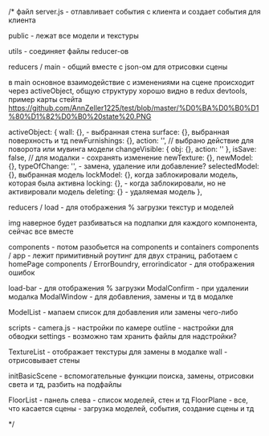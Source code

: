 /*
файл server.js - отлавливает события с клиента и создает события для клиента

public - лежат все модели и текстуры

utils - соединяет файлы reduсer-ов

reducers / main - общий вместе с json-ом для отрисовки сцены

в main основное взаимодействие с изменениями на сцене происходит через  activeObject, общую структуру хорошо видно в redux devtools, пример карты стейта https://github.com/AnnZeller1225/test/blob/master/%D0%BA%D0%B0%D1%80%D1%82%D0%B0%20state%20.PNG


   activeObject: {
        wall: {}, -  выбранная стена
        surface: {}, выбранная поверхность и тд
        newFurnishings: {},
        action: '', // выбрано действие для поворота или мувинга модели
        changeVisible: {
            obj: {},
            action: '' 
        },
        isSave: false, // для модалки - сохранять изменение
        newTexture: {},
        newModel: {},
        typeOfChange: '', - замена, удаление или добавление?
        selectedModel: {}, выбранная модель
        lockModel: {}, когда заблокировали модель, которая была активна
        locking: {}, - когда заблокировали, но не активировали модель
        deleting: {} - удаляемая модель
    },



reducers / load - для отображения % загрузки текстур и моделей

img наверное  будет разбиваться на подпапки для каждого компонента, сейчас все вместе

components - потом разобьется на components и containers
components / app - лежит примитивный роутинг для двух страниц, работаем с homePage
components / ErrorBoundry, errorindicator -  для отображения ошибок

load-bar - для отображения % загрузки
ModalConfirm - при удалении модалка
ModalWindow - для добавления, замены и тд в модалке

ModelList - мапаем список для добавления или замены чего-либо

scripts - camera.js - настройки по камере
outline - настройки для обводки
settings - возможно там хранить файлы для надстройки?


TextureList - отображает текстуры для замены в модалке
wall - отрисовывает стены

initBasicScene - вспомогательные функции поиска, замены, отрисовки света и тд, разбить на подфайлы


FloorList - панель слева - список моделей, стен и тд
FloorPlane -  все, что касается сцены - загрузка моделей, события, создание сцены и тд


 */

